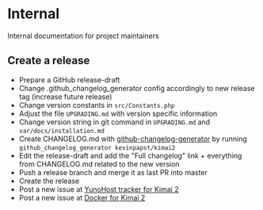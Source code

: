 # Internal

Internal documentation for project maintainers

## Create a release

- Prepare a GitHub release-draft
- Change .github_changelog_generator config accordingly to new release tag (increase future release)
- Change version constants in `src/Constants.php`
- Adjust the file `UPGRADING.md` with version specific information
- Change version string in git command in `UPGRADING.md` and `var/docs/installation.md`  
- Create CHANGELOG.md with [github-changelog-generator](https://github.com/github-changelog-generator/github-changelog-generator]) by running `github_changelog_generator kevinpapst/kimai2`
- Edit the release-draft and add the "Full changelog" link + everything from CHANGELOG.md related to the new version
- Push a release branch and merge it as last PR into master
- Create the release
- Post a new issue at [YunoHost tracker for Kimai 2](https://github.com/YunoHost-Apps/kimai2_ynh)
- Post a new issue at [Docker for Kimai 2](https://github.com/tobybatch/kimai2)
